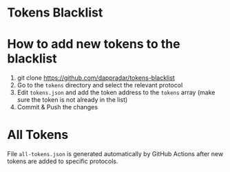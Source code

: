 # Tokens Blacklist

# How to add new tokens to the blacklist
1. git clone https://github.com/dappradar/tokens-blacklist
2. Go to the `tokens` directory and select the relevant protocol
3. Edit `tokens.json` and add the token address to the `tokens` array (make sure the token is not already in the list)
4. Commit & Push the changes

# All Tokens
File `all-tokens.json` is generated automatically by GitHub Actions after new tokens are added to specific protocols.

